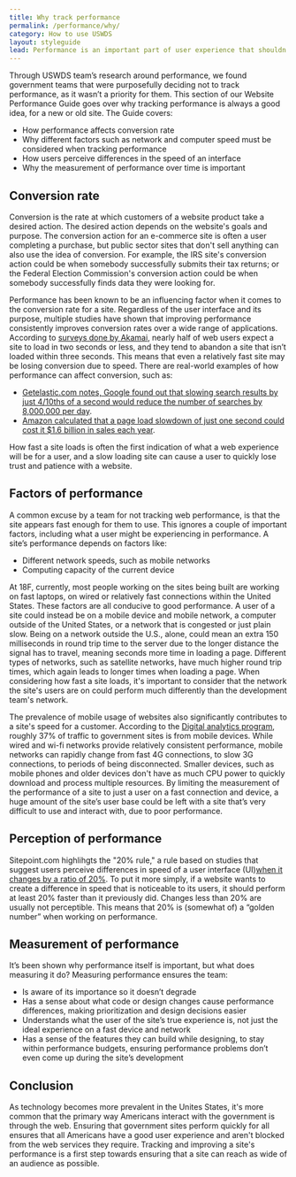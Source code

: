 ```yaml
---
title: Why track performance
permalink: /performance/why/
category: How to use USWDS
layout: styleguide
lead: Performance is an important part of user experience that shouldn’t go unnoticed
---
```


Through USWDS team’s research around performance, we found government teams that were purposefully deciding not to track performance, as it wasn’t a priority for them. This section of our Website Performance Guide goes over why tracking performance is always a good idea, for a new or old site. The Guide covers:

- How performance affects conversion rate
- Why different factors such as network and computer speed must be considered when tracking performance
- How users perceive differences in the speed of an interface
- Why the measurement of performance over time is important

## Conversion rate

Conversion is the rate at which customers of a website product take a desired action. The desired action depends on the website's goals and purpose. The conversion action for an e-commerce site is often a user completing a purchase, but public sector sites that don't sell anything can also use the idea of conversion. For example, the IRS site's conversion action could be when somebody successfully submits their tax returns; or the Federal Election Commission's conversion action could be when somebody successfully finds data they were looking for.

Performance has been known to be an influencing factor when it comes to the conversion rate for a site. Regardless of the user interface and its purpose, multiple studies have shown that improving performance consistently improves conversion rates over a wide range of applications. According to [surveys done by Akamai](https://www.akamai.com/us/en/about/news/press/2009-press/akamai-reveals-2-seconds-as-the-new-threshold-of-acceptability-for-ecommerce-web-page-response-times.jsp), nearly half of web users expect a site to load in two seconds or less, and they tend to abandon a site that isn’t loaded within three seconds. This means that even a relatively fast site may be losing conversion due to speed. There are real-world examples of how performance can affect conversion, such as:

- [Getelastic.com notes, Google found out that slowing search results by just 4/10ths of a second would reduce the number of searches by 8,000,000 per day](http://www.getelastic.com/site-speed-infographic/).
- [Amazon calculated that a page load slowdown of just one second could cost it $1.6 billion in sales each year](https://www.fastcompany.com/1825005/how-one-second-could-cost-amazon-16-billion-sales).

How fast a site loads is often the first indication of what a web experience will be for a user, and a slow loading site can cause a user to quickly lose trust and patience with a website.

## Factors of performance

A common excuse by a team  for not tracking web performance, is that the site appears fast enough for them to use. This ignores a couple of important factors, including what a user might be experiencing in  performance. A site’s performance depends on factors like:

- Different network speeds, such as mobile networks
- Computing capacity of the current device

At 18F, currently, most people working on the sites being built are working on fast laptops, on wired or relatively fast connections within the United States. These factors are all conducive to good performance. A user of a site could instead be on a mobile device and mobile network, a computer outside of the United States, or a network that is congested or just plain slow. Being on a network outside the U.S., alone, could mean an extra 150 milliseconds in round trip time to the server due to the longer distance the signal has to travel, meaning seconds more time in loading a page. Different types of networks, such as satellite networks, have much higher round trip times, which again leads to longer times when loading a page. When considering how fast a site loads, it's important to consider that the network the site's users are on could perform much differently than the development team's network.

The prevalence of mobile usage of websites also significantly contributes to a site's speed for a customer. According to the [Digital analytics program](https://analytics.usa.gov/), roughly 37% of traffic to government sites is from mobile devices. While wired and wi-fi networks provide relatively consistent performance, mobile networks can rapidly change from fast 4G connections, to slow 3G connections, to periods of being disconnected. Smaller devices, such as mobile phones and older devices don't have as much CPU power to quickly download and process multiple resources. By limiting the measurement of the performance of a site to just a user on a fast connection and device, a huge amount of the site’s user base could be left with a site that’s very difficult to use and interact with, due to poor performance.

## Perception of performance

Sitepoint.com highlihgts the "20% rule," a rule based on studies that suggest users perceive differences in speed of a user interface (UI)[when it changes by a ratio of 20%](https://www.sitepoint.com/the-perception-of-performance/). To put it more simply, if a website wants to create a difference in speed that is noticeable to its users, it should perform at least 20% faster than it previously did. Changes less than 20% are usually not perceptible. This means that 20% is (somewhat of) a “golden number” when working on performance.

## Measurement of performance

It’s been shown why performance itself is important, but what does measuring it do?
Measuring performance ensures the team:

- Is aware of its importance so it doesn’t degrade
- Has a sense about what code or design changes cause performance differences, making prioritization and design decisions easier
- Understands what the user of the site’s true experience is, not just the ideal experience on a fast device and network
- Has a sense of the features they can build while designing, to stay within performance budgets, ensuring performance problems don’t even come up during the site’s development

## Conclusion

As technology becomes more prevalent in the Unites States, it's more common that the primary way Americans interact with the government is through the web. Ensuring that government sites perform quickly for all ensures that all Americans have a good user experience and aren't blocked from the web services they require. Tracking and improving a site's performance is a first step towards ensuring that a site can reach as wide of an audience as possible.
